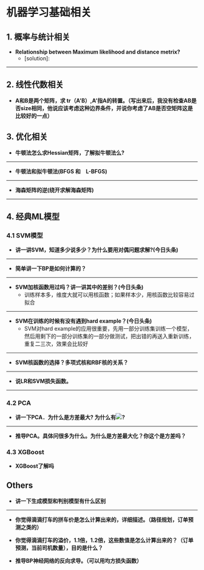 # 机器学习基础相关

## 1. 概率与统计相关
- **Relationship between Maximum likelihood and distance metrix?**
    * [solution]: 
-----------

## 2. 线性代数相关


- **A和B是两个矩阵，求 tr（A'B）,A'指A的转置。（写出来后，我没有检查AB是否size相同，他说应该考虑这种边界条件，并说你考虑了AB是否空矩阵这是比较好的一点）**
## 3. 优化相关
- **牛顿法怎么求Hessian矩阵，了解拟牛顿法么?**
-----------

- **牛顿法和拟牛顿法(BFGS 和　L-BFGS)**

-----------

- **海森矩阵的逆(绕开求解海森矩阵)**
-----------
## 4. 经典ML模型
### 4.1 SVM模型
- **讲一讲SVM，知道多少说多少？为什么要用对偶问题求解?(今日头条)**
-----------

- **简单讲一下BP是如何计算的？**
-----------

- **SVM加核函数用过吗？讲一讲其中的差别？(今日头条)**
    * 训练样本多，维度大就可以用核函数；如果样本少，用核函数比较容易过拟合
-----------

- **SVM在训练的时候有没有遇到hard example？(今日头条)**
    * SVM对hard example的应用很重要，先用一部分训练集训练一个模型，然后用剩下的一部分训练集的一部分做测试，把出错的再送入重新训练，重复二三次，效果会比较好
-----------

- **SVM核函数的选择？多项式核和RBF核的关系？**
-----------

- **说LR和SVM损失函数。**
-----------
### 4.2 PCA
- **讲一下PCA．为什么是方差最大? 为什么有![](http://latex.codecogs.com/gif.latex?XX^')?**
-----------

- **推导PCA。具体问很多为什么。为什么是方差最大化？你这个是方差吗？**

### 4.3 XGBoost
- **XGBoost了解吗**
## Others
- **讲一下生成模型和判别模型有什么区别**

-----------

- **你觉得滴滴打车的拼车价是怎么计算出来的，详细描述。（路径规划，订单预测之类的）**

- **你觉得滴滴打车的溢价，1.1倍，1.2倍，这些数值是怎么计算出来的？（订单预测，当前司机数量），目的是什么？**

- **推导BP神经网络的反向求导。（可以用均方损失函数）**